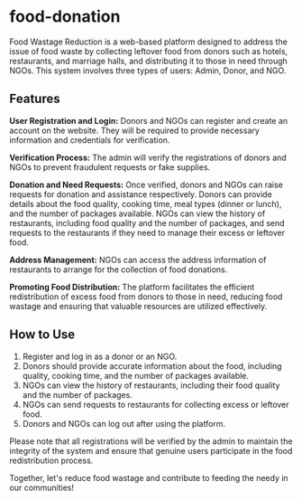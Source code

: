 # food-donation
Food Wastage Reduction is a web-based platform designed to address the issue of food waste by collecting leftover food from donors such as hotels, restaurants, and marriage halls, and distributing it to those in need through NGOs. This system involves three types of users: Admin, Donor, and NGO.

## Features
**User Registration and Login:** Donors and NGOs can register and create an account on the website. They will be required to provide necessary information and credentials for verification.

**Verification Process:** The admin will verify the registrations of donors and NGOs to prevent fraudulent requests or fake supplies.

**Donation and Need Requests:** Once verified, donors and NGOs can raise requests for donation and assistance respectively. Donors can provide details about the food quality, cooking time, meal types (dinner or lunch), and the number of packages available. NGOs can view the history of restaurants, including food quality and the number of packages, and send requests to the restaurants if they need to manage their excess or leftover food.

**Address Management:** NGOs can access the address information of restaurants to arrange for the collection of food donations.

**Promoting Food Distribution:** The platform facilitates the efficient redistribution of excess food from donors to those in need, reducing food wastage and ensuring that valuable resources are utilized effectively.

## How to Use
1. Register and log in as a donor or an NGO.
2. Donors should provide accurate information about the food, including quality, cooking time, and the number of packages available.
3. NGOs can view the history of restaurants, including their food quality and the number of packages.
4. NGOs can send requests to restaurants for collecting excess or leftover food.
5. Donors and NGOs can log out after using the platform.
   
Please note that all registrations will be verified by the admin to maintain the integrity of the system and ensure that genuine users participate in the food redistribution process.

Together, let's reduce food wastage and contribute to feeding the needy in our communities!
